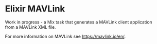 # Elixir MAVLink

Work in progress - a Mix task that generates a MAVLink client application
from a MAVLink XML file.

For more information on MAVLink see https://mavlink.io/en/.
